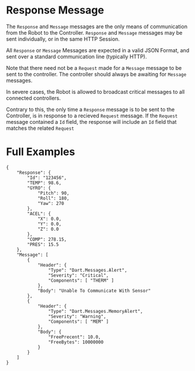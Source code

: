 # Response Message

The `Response` and `Message` messages are the only means of communication from the Robot to the Controller. `Response` and `Message` messages may be sent individually, or in the same HTTP Session.

All `Response` or `Message` Messages are expected in a valid JSON Format, and sent over a standard communication line (typically HTTP). 

Note that there need not be a `Request` made for a `Message` message to be sent to the controller. The controller should always be awaiting for `Message` messages. 

In severe cases, the Robot is allowed to broadcast critical messages to all connected controllers.

Contrary to this, the only time a `Response` message is to be sent to the Controller, is in response to a recieved `Request` message. If the `Request` message contained a `Id` field, the response will include an `Id` field that matches the related `Request`

# Full Examples

```
{
    "Response": {
        "Id": "123456",
        "TEMP": 98.6,
        "GYRO": {
            "Pitch": 90,
            "Roll": 180,
            "Yaw": 270
        }, 
        "ACEL": {
            "X": 0.0,
            "Y": 0.0,
            "Z": 0.0
        }, 
        "COMP": 278.15, 
        "PRES": 15.5
    },
    "Message": [
        {
            "Header": {
                "Type": "Dart.Messages.Alert",
                "Severity": "Critical",
                "Components": [ "THERM" ]
            },
            "Body": "Unable To Communicate With Sensor"
        },
        {
            "Header": {
                "Type": "Dart.Messages.MemoryAlert",
                "Severity": "Warning",
                "Components": [ "MEM" ]
            },
            "Body": {
                "FreePrecent": 10.0,
                "FreeBytes": 10000000
            }
        }
    ]
}
```
